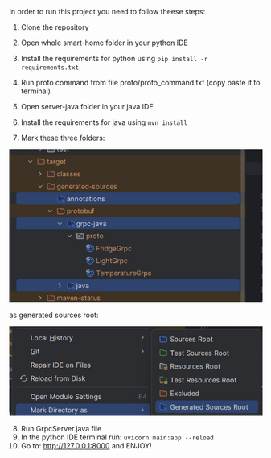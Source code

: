 In order to run this project you need to follow theese steps:
1. Clone the repository

2. Open whole smart-home folder in your python IDE
3. Install the requirements for python using `pip install -r requirements.txt`
4. Run proto command from file proto/proto_command.txt (copy paste it to terminal)

5. Open server-java folder in your java IDE
6. Install the requirements for java using `mvn install`
7. Mark these three folders:


![image](images/image.png)


as generated sources root:


![image](images/image1.png)

8. Run GrpcServer.java file 
9. In the python IDE terminal run: `uvicorn main:app --reload`
10. Go to: http://127.0.0.1:8000 and ENJOY!

